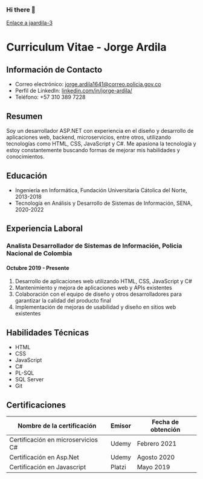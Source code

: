 ### Hi there 👋
[Enlace a jaardila-3](https://github.com/jaardila-3)


# Curriculum Vitae - Jorge Ardila

## Información de Contacto

- Correo electrónico: [jorge.ardila1641@correo.policia.gov.co](mailto:jorge.ardila1641@correo.policia.gov.co)
- Perfil de LinkedIn: [linkedin.com/in/jorge-ardila/](https://www.linkedin.com/in/jorge-ardila/)
- Teléfono: +57 310 389 7228

## Resumen

Soy un desarrollador ASP.NET con experiencia en el diseño y desarrollo de aplicaciones web, backend, microservicios, entre otros, utilizando tecnologías como HTML, CSS, JavaScript y C#. Me apasiona la tecnología y estoy constantemente buscando formas de mejorar mis habilidades y conocimientos.

## Educación

- Ingeniería en Informática, Fundación Universitaria Cátolica del Norte, 2013-2018
- Tecnología en Análisis y Desarrollo de Sistemas de Información, SENA, 2020-2022

## Experiencia Laboral

### Analista Desarrollador de Sistemas de Información, Policia Nacional de Colombia

#### Octubre 2019 - Presente

1. Desarrollo de aplicaciones web utilizando HTML, CSS, JavaScript y C#
2. Mantenimiento y mejora de aplicaciones web y APIs existentes
3. Colaboración con el equipo de diseño y otros desarrolladores para garantizar la calidad del producto final
4. Implementación de mejoras de usabilidad y diseño en sitios web existentes

## Habilidades Técnicas

- HTML
- CSS
- JavaScript
- C#
- PL-SQL
- SQL Server
- Git

## Certificaciones

| Nombre de la certificación         | Emisor | Fecha de obtención |
| --- | --- | --- |
| Certificación en microservicios C# | Udemy  | Febrero 2021       |
| Certificación en Asp.Net           | Udemy  | Agosto 2020        |
| Certificación en Javascript        | Platzi | Mayo 2019          |
